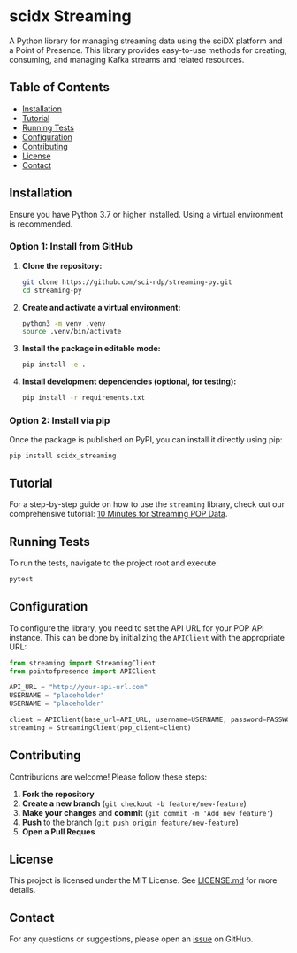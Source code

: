# scidx Streaming

A Python library for managing streaming data using the sciDX platform and a Point of Presence. This library provides easy-to-use methods for creating, consuming, and managing Kafka streams and related resources.


## Table of Contents

- [Installation](https://github.com/sci-ndp/streaming-py/blob/main/README.md#installation)
- [Tutorial](https://github.com/sci-ndp/streaming-py/blob/main/README.md#tutorial)
- [Running Tests](https://github.com/sci-ndp/streaming-py/blob/main/README.md#running-tests)
- [Configuration](https://github.com/sci-ndp/streaming-py/blob/main/README.md#configuration)
- [Contributing](https://github.com/sci-ndp/streaming-py/blob/main/README.md#contributing)
- [License](https://github.com/sci-ndp/streaming-py/blob/main/README.md#license)
- [Contact](https://github.com/sci-ndp/streaming-py/blob/main/README.md#contact)


## Installation

Ensure you have Python 3.7 or higher installed. Using a virtual environment is recommended.

### Option 1: Install from GitHub

1. **Clone the repository:**

   ```bash
   git clone https://github.com/sci-ndp/streaming-py.git
   cd streaming-py
   ```
2. **Create and activate a virtual environment:**

   ```bash
   python3 -m venv .venv
   source .venv/bin/activate
   ```
3. **Install the package in editable mode:**

   ```bash
   pip install -e .
   ```
4. **Install development dependencies (optional, for testing):**

   ```bash
   pip install -r requirements.txt
   ```

### Option 2: Install via pip

Once the package is published on PyPI, you can install it directly using pip:

```
pip install scidx_streaming
```

## Tutorial

For a step-by-step guide on how to use the `streaming` library, check out our comprehensive tutorial: [10 Minutes for Streaming POP Data](https://github.com/sci-ndp/streaming-py/blob/main/docs/streaming_tutorial.ipynb).


## Running Tests

To run the tests, navigate to the project root and execute:

```bash
pytest
```

## Configuration

To configure the library, you need to set the API URL for your POP API instance. This can be done by initializing the `APIClient` with the appropriate URL:

```python
from streaming import StreamingClient
from pointofpresence import APIClient

API_URL = "http://your-api-url.com"
USERNAME = "placeholder"
USERNAME = "placeholder"

client = APIClient(base_url=API_URL, username=USERNAME, password=PASSWORD)
streaming = StreamingClient(pop_client=client)
```

## Contributing

Contributions are welcome! Please follow these steps:

1. **Fork the repository**
2. **Create a new branch** (`git checkout -b feature/new-feature`)
3. **Make your changes** and **commit** (`git commit -m 'Add new feature'`)
4. **Push** to the branch (`git push origin feature/new-feature`)
5. **Open a Pull Reques**


## License

This project is licensed under the MIT License. See [LICENSE.md](https://github.com/sci-ndp/streaming-py/blob/main/docs/LICENSE.md) for more details.

## Contact

For any questions or suggestions, please open an [issue](https://github.com/sci-ndp/streaming-py/blob/main/docs/issues.md) on GitHub.
